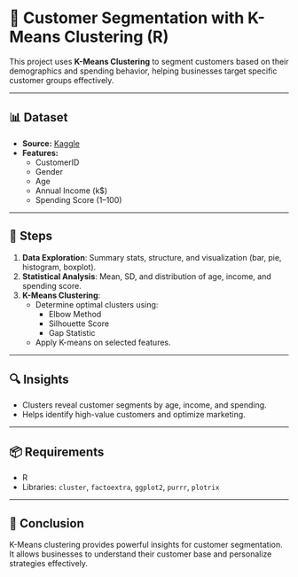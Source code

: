 # 🧠 Customer Segmentation with K-Means Clustering (R)

This project uses **K-Means Clustering** to segment customers based on their demographics and spending behavior, helping businesses target specific customer groups effectively.

---

## 📊 Dataset

- **Source:** [Kaggle](https://www.kaggle.com/nelakurthisudheer/mall-customer-segmentation)
- **Features:**
  - CustomerID
  - Gender
  - Age
  - Annual Income (k$)
  - Spending Score (1–100)

---

## 🔧 Steps

1. **Data Exploration**: Summary stats, structure, and visualization (bar, pie, histogram, boxplot).
2. **Statistical Analysis**: Mean, SD, and distribution of age, income, and spending score.
3. **K-Means Clustering**:
   - Determine optimal clusters using:
     - Elbow Method
     - Silhouette Score
     - Gap Statistic
   - Apply K-means on selected features.

---

## 🔍 Insights

- Clusters reveal customer segments by age, income, and spending.
- Helps identify high-value customers and optimize marketing.

---

## 📦 Requirements

- R
- Libraries: `cluster`, `factoextra`, `ggplot2`, `purrr`, `plotrix`

---

## 📌 Conclusion

K-Means clustering provides powerful insights for customer segmentation. It allows businesses to understand their customer base and personalize strategies effectively.

